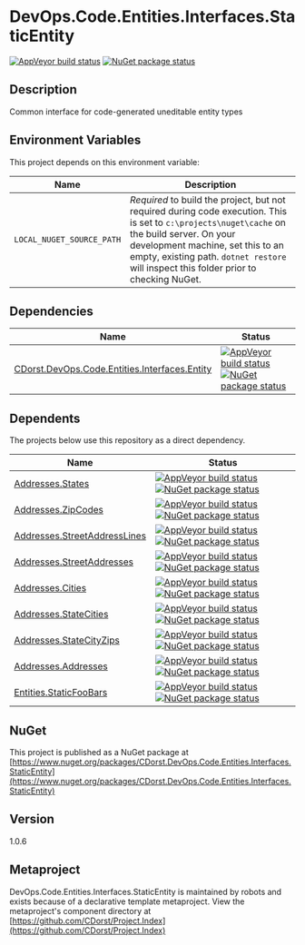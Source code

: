 # DevOps.Code.Entities.Interfaces.StaticEntity

[![AppVeyor build status](https://img.shields.io/appveyor/ci/cdorst/devops-code-entities-interfaces-staticentity.svg?label=AppVeyor&style=for-the-badge)](https://ci.appveyor.com/project/cdorst/devops-code-entities-interfaces-staticentity)
[![NuGet package status](https://img.shields.io/nuget/v/CDorst.DevOps.Code.Entities.Interfaces.StaticEntity.svg?label=NuGet&style=for-the-badge)](https://www.nuget.org/packages/CDorst.DevOps.Code.Entities.Interfaces.StaticEntity)

## Description

Common interface for code-generated uneditable entity types

## Environment Variables

This project depends on this environment variable:

Name | Description
---- | -----------
`LOCAL_NUGET_SOURCE_PATH` | *Required* to build the project, but not required during code execution. This is set to `c:\projects\nuget\cache` on the build server. On your development machine, set this to an empty, existing path. `dotnet restore` will inspect this folder prior to checking NuGet.

## Dependencies

Name | Status
---- | ------
[CDorst.DevOps.Code.Entities.Interfaces.Entity](https://github.com/CDorst/DevOps.Code.Entities.Interfaces.Entity) | [![AppVeyor build status](https://img.shields.io/appveyor/ci/cdorst/devops-code-entities-interfaces-entity.svg?label=AppVeyor&style=flat-square)](https://ci.appveyor.com/project/cdorst/devops-code-entities-interfaces-entity) [![NuGet package status](https://img.shields.io/nuget/v/CDorst.DevOps.Code.Entities.Interfaces.Entity.svg?label=NuGet&style=flat-square)](https://www.nuget.org/packages/CDorst.DevOps.Code.Entities.Interfaces.Entity)

## Dependents

The projects below use this repository as a direct dependency.

Name | Status
---- | ------
[Addresses.States](https://github.com/CDorst/Addresses.States) | [![AppVeyor build status](https://img.shields.io/appveyor/ci/cdorst/addresses-states.svg?label=AppVeyor&style=flat-square)](https://ci.appveyor.com/project/cdorst/addresses-states) [![NuGet package status](https://img.shields.io/nuget/v/CDorst.Addresses.States.svg?label=NuGet&style=flat-square)](https://www.nuget.org/packages/CDorst.Addresses.States)
[Addresses.ZipCodes](https://github.com/CDorst/Addresses.ZipCodes) | [![AppVeyor build status](https://img.shields.io/appveyor/ci/cdorst/addresses-zipcodes.svg?label=AppVeyor&style=flat-square)](https://ci.appveyor.com/project/cdorst/addresses-zipcodes) [![NuGet package status](https://img.shields.io/nuget/v/CDorst.Addresses.ZipCodes.svg?label=NuGet&style=flat-square)](https://www.nuget.org/packages/CDorst.Addresses.ZipCodes)
[Addresses.StreetAddressLines](https://github.com/CDorst/Addresses.StreetAddressLines) | [![AppVeyor build status](https://img.shields.io/appveyor/ci/cdorst/addresses-streetaddresslines.svg?label=AppVeyor&style=flat-square)](https://ci.appveyor.com/project/cdorst/addresses-streetaddresslines) [![NuGet package status](https://img.shields.io/nuget/v/CDorst.Addresses.StreetAddressLines.svg?label=NuGet&style=flat-square)](https://www.nuget.org/packages/CDorst.Addresses.StreetAddressLines)
[Addresses.StreetAddresses](https://github.com/CDorst/Addresses.StreetAddresses) | [![AppVeyor build status](https://img.shields.io/appveyor/ci/cdorst/addresses-streetaddresses.svg?label=AppVeyor&style=flat-square)](https://ci.appveyor.com/project/cdorst/addresses-streetaddresses) [![NuGet package status](https://img.shields.io/nuget/v/CDorst.Addresses.StreetAddresses.svg?label=NuGet&style=flat-square)](https://www.nuget.org/packages/CDorst.Addresses.StreetAddresses)
[Addresses.Cities](https://github.com/CDorst/Addresses.Cities) | [![AppVeyor build status](https://img.shields.io/appveyor/ci/cdorst/addresses-cities.svg?label=AppVeyor&style=flat-square)](https://ci.appveyor.com/project/cdorst/addresses-cities) [![NuGet package status](https://img.shields.io/nuget/v/CDorst.Addresses.Cities.svg?label=NuGet&style=flat-square)](https://www.nuget.org/packages/CDorst.Addresses.Cities)
[Addresses.StateCities](https://github.com/CDorst/Addresses.StateCities) | [![AppVeyor build status](https://img.shields.io/appveyor/ci/cdorst/addresses-statecities.svg?label=AppVeyor&style=flat-square)](https://ci.appveyor.com/project/cdorst/addresses-statecities) [![NuGet package status](https://img.shields.io/nuget/v/CDorst.Addresses.StateCities.svg?label=NuGet&style=flat-square)](https://www.nuget.org/packages/CDorst.Addresses.StateCities)
[Addresses.StateCityZips](https://github.com/CDorst/Addresses.StateCityZips) | [![AppVeyor build status](https://img.shields.io/appveyor/ci/cdorst/addresses-statecityzips.svg?label=AppVeyor&style=flat-square)](https://ci.appveyor.com/project/cdorst/addresses-statecityzips) [![NuGet package status](https://img.shields.io/nuget/v/CDorst.Addresses.StateCityZips.svg?label=NuGet&style=flat-square)](https://www.nuget.org/packages/CDorst.Addresses.StateCityZips)
[Addresses.Addresses](https://github.com/CDorst/Addresses.Addresses) | [![AppVeyor build status](https://img.shields.io/appveyor/ci/cdorst/addresses-addresses.svg?label=AppVeyor&style=flat-square)](https://ci.appveyor.com/project/cdorst/addresses-addresses) [![NuGet package status](https://img.shields.io/nuget/v/CDorst.Addresses.Addresses.svg?label=NuGet&style=flat-square)](https://www.nuget.org/packages/CDorst.Addresses.Addresses)
[Entities.StaticFooBars](https://github.com/CDorst/Entities.StaticFooBars) | [![AppVeyor build status](https://img.shields.io/appveyor/ci/cdorst/entities-staticfoobars.svg?label=AppVeyor&style=flat-square)](https://ci.appveyor.com/project/cdorst/entities-staticfoobars) [![NuGet package status](https://img.shields.io/nuget/v/CDorst.Entities.StaticFooBars.svg?label=NuGet&style=flat-square)](https://www.nuget.org/packages/CDorst.Entities.StaticFooBars)

## NuGet


This project is published as a NuGet package at [https://www.nuget.org/packages/CDorst.DevOps.Code.Entities.Interfaces.StaticEntity](https://www.nuget.org/packages/CDorst.DevOps.Code.Entities.Interfaces.StaticEntity)

## Version

1.0.6

## Metaproject

DevOps.Code.Entities.Interfaces.StaticEntity is maintained by robots and exists because of a declarative template metaproject. View the metaproject's component directory at [https://github.com/CDorst/Project.Index](https://github.com/CDorst/Project.Index)

